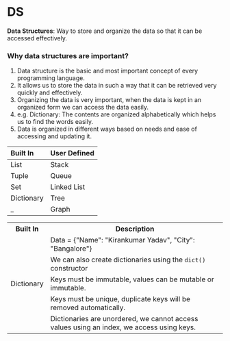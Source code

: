 # DS

**Data Structures**: Way to store and organize the data so that it can be accessed effectively.

### Why data structures are important?

1. Data structure is the basic and most important concept of every programming language.
2. It allows us to store the data in such a way that it can be retrieved very quickly and effectively.
3. Organizing the data is very important, when the data is kept in an organized form we can access the data easily.
4. e.g. Dictionary: The contents are organized alphabetically which helps us to find the words easily.
5. Data is organized in different ways based on needs and ease of accessing and updating it.

Built In | User Defined
:--- | :---
List | Stack
Tuple | Queue
Set | Linked List
Dictionary | Tree
_ | Graph

<table>
  <tr>
    <th>Built In</th>
    <th>Description</th>
  </tr>
  <tr>
    <td rowspan=5>Dictionary</td>
    <td>Data = {"Name": "Kirankumar Yadav", "City": "Bangalore"}</td>
  </tr>
  <tr>   
    <td>We can also create dictionaries using the <code>dict()</code> constructor</td>
  </tr>
  <tr>
    <td>Keys must be immutable, values can be mutable or immutable.</td>
  </tr>
  <tr>
    <td>Keys must be unique, duplicate keys will be removed automatically.</td>
  </tr>
  <tr>
    <td>Dictionaries are unordered, we cannot access values using an index, we access using keys.</td>
  </tr>
</table>
